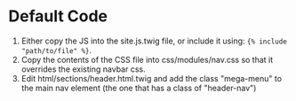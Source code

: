 # Default Code

1. Either copy the JS into the site.js.twig file, or include it using: `{% include "path/to/file" %}`.
2. Copy the contents of the CSS file into css/modules/nav.css so that it overrides the existing navbar css.
3. Edit html/sections/header.html.twig and add the class "mega-menu" to the main nav element (the one that has a class of "header-nav")